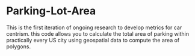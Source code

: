 # Parking-Lot-Area
This is the first iteration of ongoing research to develop metrics for car centrism. this code allows you to calculate the total area of parking within practically every US city using geospatial data to compute the area of polygons.
